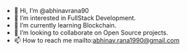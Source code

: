 - 👋 Hi, I’m @abhinavrana90
- 👀 I’m interested in FullStack Development.
- 🌱 I’m currently learning Blockchain.
- 💞️ I’m looking to collaborate on Open Source projects.
- 📫 How to reach me mailto:abhinav.rana1990@gmail.com

<!---
abhinavrana90/abhinavrana90 is a ✨ special ✨ repository because its `README.md` (this file) appears on your GitHub profile.
You can click the Preview link to take a look at your changes.
--->
